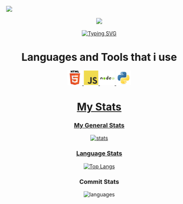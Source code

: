 [![](https://visitcount.itsvg.in/api?id=idkbullet&label=Profile%20Views&color=12&icon=6&pretty=true)](https://visitcount.itsvg.in)

<div align="center">
  <img src="https://i.pinimg.com/originals/28/f4/86/28f486564e92a38cd3e0d2de03d59fb3.gif" />

[![Typing SVG](https://readme-typing-svg.demolab.com?font=Unbounded&weight=700&size=50&duration=2000&pause=1000&color=000000&background=FFFFFF00&center=true&vCenter=true&width=1200&height=300&lines=Hi+%F0%9F%91%8B+I'm+a+Dev+Named+Bullet;I+code+well+and+I+am+from+Germany)](https://git.io/typing-svg)
# Languages and Tools that i use
 <a href="https://www.w3.org/html/" target="_blank"> <img src="https://raw.githubusercontent.com/devicons/devicon/master/icons/html5/html5-original-wordmark.svg" alt="html5" width="40" height="40"/> </a> <a href="https://developer.mozilla.org/en-US/docs/Web/JavaScript" target="_blank"> <img src="https://raw.githubusercontent.com/devicons/devicon/master/icons/javascript/javascript-original.svg" alt="javascript" width="40" height="40"/> </a> <a href="https://nodejs.org" target="_blank"> <img src="https://raw.githubusercontent.com/devicons/devicon/master/icons/nodejs/nodejs-original-wordmark.svg" alt="nodejs" width="40" height="40"/> </a> <a href="https://www.python.org" target="_blank"> <img src="https://raw.githubusercontent.com/devicons/devicon/master/icons/python/python-original.svg" alt="python" width="40" height="40"/> </a> <a href="https://www.typescriptlang.org/" width="40" height="40"/> 
# My Stats
### My General Stats
![stats](https://github-readme-stats.vercel.app/api?username=idkbullet&theme=tokyonight&card_width=400&hide_title=true&bg_color=DEG,0d1117,0d1117,8b949e&hide_border=true&show_icons=true&include_all_commits=true&count_private=true)
### Language Stats
[![Top Langs](https://github-readme-stats.vercel.app/api/top-langs/?username=idkbullet&theme=tokyonight&card_width=400&hide_title=true&bg_color=DEG,0d1117,0d1117,8b949e&hide_border=true&show_icons=true&include_all_commits=true&count_private=true)](https://github.com/anuraghazra/github-readme-stats)
### Commit Stats
![languages](https://github-readme-streak-stats.herokuapp.com/?user=idkbullet&theme=tokyonight&card_width=400&hide_title=true&bg_color=DEG,0d1117,0d1117,8b949e&hide_border=true&show_icons=true&include_all_commits=true&count_private=true)
